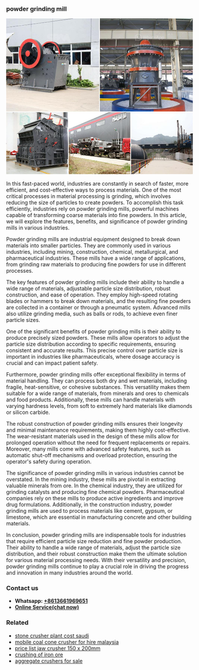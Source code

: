 <h3>powder grinding mill</h3><img src='1708663463.jpg' alt=''><p>In this fast-paced world, industries are constantly in search of faster, more efficient, and cost-effective ways to process materials. One of the most critical processes in material processing is grinding, which involves reducing the size of particles to create powders. To accomplish this task efficiently, industries rely on powder grinding mills, powerful machines capable of transforming coarse materials into fine powders. In this article, we will explore the features, benefits, and significance of powder grinding mills in various industries.</p><p>Powder grinding mills are industrial equipment designed to break down materials into smaller particles. They are commonly used in various industries, including mining, construction, chemical, metallurgical, and pharmaceutical industries. These mills have a wide range of applications, from grinding raw materials to producing fine powders for use in different processes.</p><p>The key features of powder grinding mills include their ability to handle a wide range of materials, adjustable particle size distribution, robust construction, and ease of operation. They employ high-speed rotating blades or hammers to break down materials, and the resulting fine powders are collected in a container or through a pneumatic system. Advanced mills also utilize grinding media, such as balls or rods, to achieve even finer particle sizes.</p><p>One of the significant benefits of powder grinding mills is their ability to produce precisely sized powders. These mills allow operators to adjust the particle size distribution according to specific requirements, ensuring consistent and accurate results. This precise control over particle size is important in industries like pharmaceuticals, where dosage accuracy is crucial and can impact patient safety.</p><p>Furthermore, powder grinding mills offer exceptional flexibility in terms of material handling. They can process both dry and wet materials, including fragile, heat-sensitive, or cohesive substances. This versatility makes them suitable for a wide range of materials, from minerals and ores to chemicals and food products. Additionally, these mills can handle materials with varying hardness levels, from soft to extremely hard materials like diamonds or silicon carbide.</p><p>The robust construction of powder grinding mills ensures their longevity and minimal maintenance requirements, making them highly cost-effective. The wear-resistant materials used in the design of these mills allow for prolonged operation without the need for frequent replacements or repairs. Moreover, many mills come with advanced safety features, such as automatic shut-off mechanisms and overload protection, ensuring the operator's safety during operation.</p><p>The significance of powder grinding mills in various industries cannot be overstated. In the mining industry, these mills are pivotal in extracting valuable minerals from ore. In the chemical industry, they are utilized for grinding catalysts and producing fine chemical powders. Pharmaceutical companies rely on these mills to produce active ingredients and improve drug formulations. Additionally, in the construction industry, powder grinding mills are used to process materials like cement, gypsum, or limestone, which are essential in manufacturing concrete and other building materials.</p><p>In conclusion, powder grinding mills are indispensable tools for industries that require efficient particle size reduction and fine powder production. Their ability to handle a wide range of materials, adjust the particle size distribution, and their robust construction make them the ultimate solution for various material processing needs. With their versatility and precision, powder grinding mills continue to play a crucial role in driving the progress and innovation in many industries around the world.</p><h3>Contact us</h3><ul><li><strong>Whatsapp:&nbsp;<a href="https://wa.me/8613661969651">+8613661969651</a></strong></li><li><a href="https://swt.shibang-china.com/?git&amp;zhl&amp;powder grinding mill"><strong>Online Service(chat now)</strong></a></li></ul><h3>Related</h3><ul><li><a href='stone crusher plant cost saudi.md'>stone crusher plant cost saudi</a></li><li><a href='mobile coal cone crusher for hire malaysia.md'>mobile coal cone crusher for hire malaysia</a></li><li><a href='price list jaw crusher 150 x 200mm.md'>price list jaw crusher 150 x 200mm</a></li><li><a href='crushing of iron ore.md'>crushing of iron ore</a></li><li><a href='aggregate crushers for sale.md'>aggregate crushers for sale</a></li></ul>